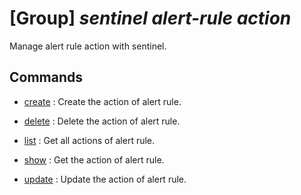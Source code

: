 # [Group] _sentinel alert-rule action_

Manage alert rule action with sentinel.

## Commands

- [create](/Commands/sentinel/alert-rule/action/_create.md)
: Create the action of alert rule.

- [delete](/Commands/sentinel/alert-rule/action/_delete.md)
: Delete the action of alert rule.

- [list](/Commands/sentinel/alert-rule/action/_list.md)
: Get all actions of alert rule.

- [show](/Commands/sentinel/alert-rule/action/_show.md)
: Get the action of alert rule.

- [update](/Commands/sentinel/alert-rule/action/_update.md)
: Update the action of alert rule.
